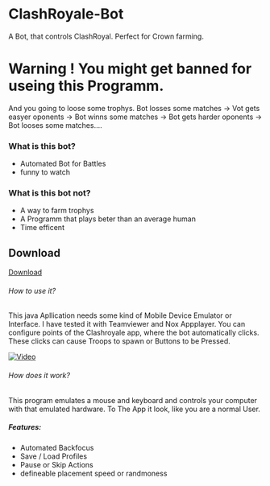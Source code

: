 # ClashRoyale-Bot
A Bot, that controls ClashRoyal. Perfect for Crown farming.

# Warning ! You might get banned for useing this Programm.
And you going to loose some trophys.
Bot losses some matches -> Vot gets easyer oponents -> Bot winns some matches -> Bot gets harder oponents -> Bot looses some matches....
### What is this bot?
 * Automated Bot for Battles
 * funny to watch
 
### What is this bot not?
 * A way to farm trophys
 * A Programm that plays beter than an average human
 * Time efficent


## Download
[Download](http://github.com/mrbesen/clashroyale-bot/releases/)

###### How to use it?
This java Apllication needs some kind of Mobile Device Emulator or Interface.
I have tested it with Teamviewer and Nox Appplayer. You can configure points of the Clashroyale app, where the bot automatically clicks.
These clicks can cause Troops to spawn or Buttons to be Pressed.

[![Video](https://i.vimeocdn.com/video/641445132_640.jpg)](https://vimeo.com/222811186 "Video")

###### How does it work?
This program emulates a mouse and keyboard and controls your computer with that emulated hardware. To The App it look, like you are a normal User.

##### Features:
 * Automated Backfocus
 * Save / Load Profiles
 * Pause or Skip Actions
 * defineable placement speed or randmoness

